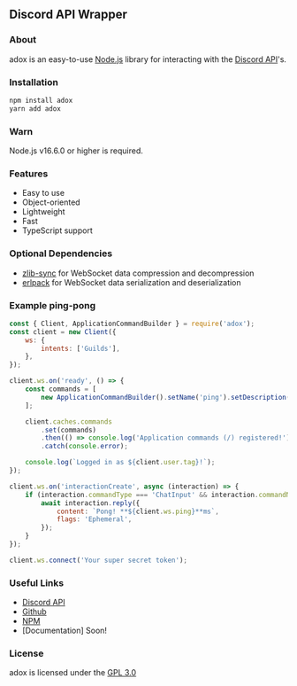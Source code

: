 ## Discord API Wrapper

### About

adox is an easy-to-use [Node.js](https://nodejs.org/) library for interacting with the [Discord API](https://discord.com/developers/docs/)'s.

### Installation

```bash
npm install adox
yarn add adox
```

### Warn

Node.js v16.6.0 or higher is required.

### Features

-   Easy to use
-   Object-oriented
-   Lightweight
-   Fast
-   TypeScript support

### Optional Dependencies

-   [zlib-sync](https://www.npmjs.com/package/zlib-sync) for WebSocket data compression and decompression
-   [erlpack](https://www.npmjs.com/package/erlpack) for WebSocket data serialization and deserialization

### Example ping-pong

```js
const { Client, ApplicationCommandBuilder } = require('adox');
const client = new Client({
    ws: {
        intents: ['Guilds'],
    },
});

client.ws.on('ready', () => {
    const commands = [
        new ApplicationCommandBuilder().setName('ping').setDescription('Replies with pong!'),
    ];

    client.caches.commands
        .set(commands)
        .then(() => console.log('Application commands (/) registered!'))
        .catch(console.error);

    console.log(`Logged in as ${client.user.tag}!`);
});

client.ws.on('interactionCreate', async (interaction) => {
    if (interaction.commandType === 'ChatInput' && interaction.commandName === 'ping') {
        await interaction.reply({
            content: `Pong! **${client.ws.ping}**ms`,
            flags: 'Ephemeral',
        });
    }
});

client.ws.connect('Your super secret token');
```

### Useful Links

-   [Discord API](https://discord.com/developers/docs/)
-   [Github](https://github.com/deliever42/adox)
-   [NPM](https://www.npmjs.com/package/adox)
-   [Documentation] Soon!

### License

adox is licensed under the [GPL 3.0](https://en.wikipedia.org/wiki/GNU_General_Public_License#Version_3)
